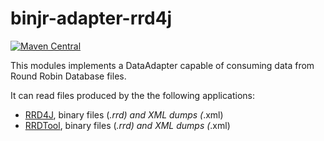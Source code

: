 # binjr-adapter-rrd4j 

[![Maven Central](https://img.shields.io/maven-central/v/eu.binjr/binjr-adapter-rrd4j.svg?label=Maven%20Central&style=flat-square)](https://search.maven.org/search?q=g:%22eu.binjr%22%20AND%20a:%22binjr-adapter-rrd4j%22)

This modules implements a DataAdapter capable of consuming data from Round Robin Database files. 

It can read files produced by the the following applications:
  * [RRD4J](https://github.com/rrd4j/rrd4j), binary files (*.rrd) and XML dumps (*.xml)
  * [RRDTool](https://oss.oetiker.ch/rrdtool/index.en.html), binary files (*.rrd) and XML dumps (*.xml)  
 
